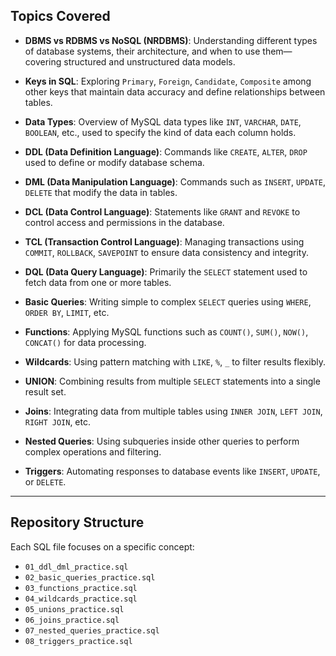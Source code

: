 ## Topics Covered

- **DBMS vs RDBMS vs NoSQL (NRDBMS)**: Understanding different types of database systems, their architecture, and when to use them—covering structured and unstructured data models.
- **Keys in SQL**: Exploring `Primary`, `Foreign`, `Candidate`, `Composite` among other keys that maintain data accuracy and define relationships between tables.
- **Data Types**: Overview of MySQL data types like `INT`, `VARCHAR`, `DATE`, `BOOLEAN`, etc., used to specify the kind of data each column holds.

- **DDL (Data Definition Language)**: Commands like `CREATE`, `ALTER`, `DROP` used to define or modify database schema.
- **DML (Data Manipulation Language)**: Commands such as `INSERT`, `UPDATE`, `DELETE` that modify the data in tables.
- **DCL (Data Control Language)**: Statements like `GRANT` and `REVOKE` to control access and permissions in the database.
- **TCL (Transaction Control Language)**: Managing transactions using `COMMIT`, `ROLLBACK`, `SAVEPOINT` to ensure data consistency and integrity.
- **DQL (Data Query Language)**: Primarily the `SELECT` statement used to fetch data from one or more tables.

- **Basic Queries**: Writing simple to complex `SELECT` queries using `WHERE`, `ORDER BY`, `LIMIT`, etc.
- **Functions**: Applying MySQL functions such as `COUNT()`, `SUM()`, `NOW()`, `CONCAT()` for data processing.
- **Wildcards**: Using pattern matching with `LIKE`, `%`, `_` to filter results flexibly.
- **UNION**: Combining results from multiple `SELECT` statements into a single result set.
- **Joins**: Integrating data from multiple tables using `INNER JOIN`, `LEFT JOIN`, `RIGHT JOIN`, etc.
- **Nested Queries**: Using subqueries inside other queries to perform complex operations and filtering.
- **Triggers**: Automating responses to database events like `INSERT`, `UPDATE`, or `DELETE`.

---

## Repository Structure

Each SQL file focuses on a specific concept:

- `01_ddl_dml_practice.sql`
- `02_basic_queries_practice.sql`
- `03_functions_practice.sql`
- `04_wildcards_practice.sql`
- `05_unions_practice.sql`
- `06_joins_practice.sql`
- `07_nested_queries_practice.sql`
- `08_triggers_practice.sql`
